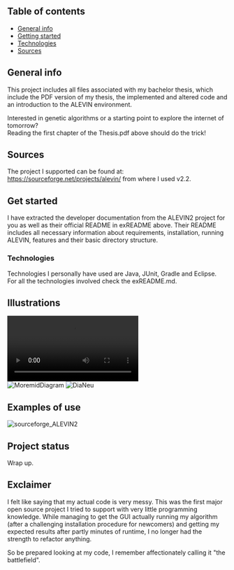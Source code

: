 ## Table of contents
* [General info](#general-info)
* [Getting started](#get-started)
* [Technologies](#technologies)
* [Sources](#sources)


## General info
This project includes all files associated with my bachelor thesis, which include the PDF version of my thesis, the implemented and altered code and an introduction to the ALEVIN environment. <p>
Interested in genetic algorithms or a starting point to explore the internet of tomorrow? <br>
Reading the first chapter of the Thesis.pdf above should do the trick! <p>

## Sources
The project I supported can be found at: https://sourceforge.net/projects/alevin/ from where I used v2.2. <br>

## Get started
I have extracted the developer documentation from the ALEVIN2 project for you as well as their official README in exREADME above. Their README includes all necessary information about requirements, installation, running ALEVIN, features and their basic directory structure. <br>

### Technologies <br>
Technologies I personally have used are Java, JUnit, Gradle and Eclipse. For all the technologies involved check the exREADME.md.

## Illustrations <br>
![VNEDone](https://user-images.githubusercontent.com/78420756/108925416-da72bd00-763c-11eb-8901-96a9566b2554.jpgv?=4&s=200) <br>
![MoremidDiagram](https://user-images.githubusercontent.com/78420756/108925333-b2835980-763c-11eb-9033-9397d4b76256.jpg)
![DiaNeu](https://user-images.githubusercontent.com/78420756/108925264-8b2c8c80-763c-11eb-8d94-02c0e188d9f8.jpg)
## Examples of use <br>
![sourceforge_ALEVIN2](https://user-images.githubusercontent.com/78420756/108924910-e7db7780-763b-11eb-92cd-ad2c4151790e.png)

## Project status <br>
Wrap up.
## Exclaimer <br>
I felt like saying that my actual code is very messy. This was the first major open source project I tried to support with very little programming knowledge. While managing to get the GUI actually running my algorithm (after a challenging installation procedure for newcomers) and getting my expected results after partly minutes of runtime, I no longer had the strength to refactor anything. <p>
So be prepared looking at my code, I remember affectionately calling it "the battlefield".
